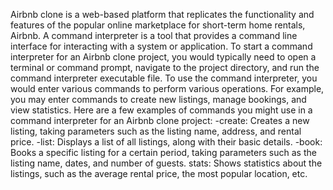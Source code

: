 Airbnb clone is a web-based platform that replicates the functionality and features of the popular online marketplace for short-term home rentals, Airbnb.
A command interpreter is a tool that provides a command line interface for interacting with a system or application.
To start a command interpreter for an Airbnb clone project, you would typically need to open a terminal or command prompt, navigate to the project directory, and run the command interpreter executable file.
To use the command interpreter, you would enter various commands to perform various operations. For example, you may enter commands to create new listings, manage bookings, and view statistics.
Here are a few examples of commands you might use in a command interpreter for an Airbnb clone project:
-create: Creates a new listing, taking parameters such as the listing name, address, and rental price.
-list: Displays a list of all listings, along with their basic details.
-book: Books a specific listing for a certain period, taking parameters such as the listing name, dates, and number of guests.
stats: Shows statistics about the listings, such as the average rental price, the most popular location, etc.
